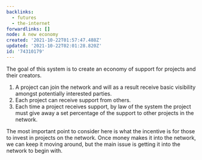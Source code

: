 ```yaml
---
backlinks:
  - futures
  - the-internet
forwardlinks: []
node: A new economy
created: '2021-10-22T01:57:47.488Z'
updated: '2021-10-22T02:01:28.820Z'
id: '74310179'
---
```

The goal of this system is to create an economy of support for projects and their creators. 

1. A project can join the network and will as a result receive basic visibility amongst potentially interested parties. 
2. Each project can receive support from others.
3. Each time a project receives support, by law of the system the project must give away a set percentage of the support to other projects in the network. 

The most important point to consider here is what the incentive is for those to invest in projects on the network. Once money makes it into the network, we can keep it moving around, but the main issue is getting it into the network to begin with. 
